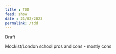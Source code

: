 ```yaml
---
title : TDD
feed: show
date : 21/02/2023
permalink: /tdd
---
```

Draft

Mockist/London school pros and cons - mostly cons